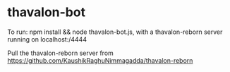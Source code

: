 # thavalon-bot

To run: npm install && node thavalon-bot.js, with a thavalon-reborn server running on localhost:/4444

Pull the thavalon-reborn server from https://github.com/KaushikRaghuNimmagadda/thavalon-reborn

